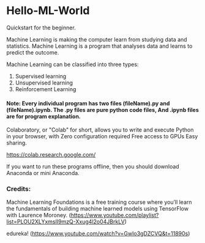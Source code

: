 # Hello-ML-World
Quickstart for the beginner.

Machine Learning is making the computer learn from studying data and statistics.
Machine Learning is a program that analyses data and learns to predict the outcome.

Machine Learning can be classified into three types:

1. Supervised learning
2. Unsupervised learning
3. Reinforcement Learning

#### Note: Every individual program has two files (fileName).py and (fileName).ipynb. The .py files are pure python code files, And .ipynb files are for program explanation.

Colaboratory, or "Colab" for short, allows you to write and execute Python in your browser, with
Zero configuration required
Free access to GPUs
Easy sharing.

https://colab.research.google.com/

If you want to run these programs offline, then you should download Anaconda or mini Anaconda.

### Credits:
Machine Learning Foundations is a free training course where you’ll learn the fundamentals of building machine learned models using TensorFlow with Laurence Moroney.
(https://www.youtube.com/playlist?list=PLOU2XLYxmsII9mzQ-Xxug4l2o04JBrkLV)

edureka!
(https://www.youtube.com/watch?v=GwIo3gDZCVQ&t=11890s)
